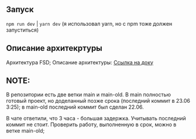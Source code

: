 ## Запуск
`npm run dev` | `yarn dev` (я использовал yarn, но с npm тоже должен запуститься)

## Описание архитекртуры
Архитектура FSD; Описание архитектуры: [Ссылка на доку](https://feature-sliced.github.io/documentation/ru/docs/get-started/overview)

## NOTE:

В репозитории есть две ветки main и main-old. В main полностью готовый проект, но доделанный позже срока (последний коммит в 23.06 3:25); в main-old последний коммит был сделан 22.06.

В чате ответили, что 3 часа - большая задержка. Учитывать последний коммит не стоит. Проверить работу, выполненную в срок, можно в ветке main-old;